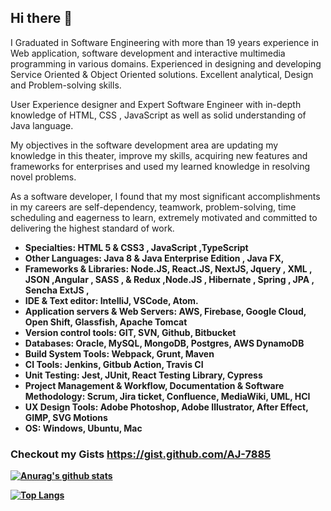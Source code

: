 ## Hi there 👋

<!--
**AJ-7885/AJ-7885** is a ✨ _special_ ✨ repository because its `README.md` (this file) appears on your GitHub profile.

Here are some ideas to get you started:

- 🔭 I’m currently working on ...
- 🌱 I’m currently learning ...
- 👯 I’m looking to collaborate on ...
- 🤔 I’m looking for help with ...
- 💬 Ask me about ...
- 📫 How to reach me: ...
- 😄 Pronouns: ...
- ⚡ Fun fact: ...
-->

I Graduated in Software Engineering with more than 19 years experience in Web application, software development and interactive multimedia programming in various domains. Experienced in designing and developing Service Oriented & Object Oriented solutions. Excellent analytical, Design and Problem-solving skills.

User Experience designer and Expert Software Engineer with in-depth knowledge of HTML, CSS , JavaScript as well as solid understanding of Java language.

My objectives in the software development area are updating my knowledge in this theater, improve my skills, acquiring new features and frameworks for enterprises and used my learned knowledge in resolving novel problems.

As a software developer, I found that my most significant accomplishments in my careers are self-dependency, teamwork, problem-solving, time scheduling and eagerness to learn, extremely motivated and committed to delivering the highest standard of work.

* <strong>Specialties:  HTML 5 & CSS3 , JavaScript ,TypeScript 
* <strong>Other Languages: Java 8 & Java Enterprise Edition , Java FX,
* <strong>Frameworks & Libraries: Node.JS,  React.JS, NextJS, Jquery , XML , JSON ,Angular , SASS , & Redux ,Node.JS ,  Hibernate , Spring , JPA , Sencha ExtJS ,
* <strong>IDE & Text editor</strong>: IntelliJ, VSCode, Atom.
* <strong>Application servers & Web Servers</strong>: AWS, Firebase, Google Cloud, Open Shift, Glassfish, Apache Tomcat 
* <strong>Version control tools</strong>: GIT, SVN, Github, Bitbucket
* <strong>Databases</strong>: Oracle, MySQL, MongoDB, Postgres, AWS DynamoDB
* <strong>Build System Tools</strong>: Webpack, Grunt, Maven
* <strong>CI Tools</strong>: Jenkins, Gitbub Action, Travis CI
* <strong>Unit Testing</strong>: Jest, JUnit, React Testing Library, Cypress 
* <strong>Project Management & Workflow, Documentation & Software Methodology</strong>: Scrum, Jira ticket, Confluence, MediaWiki, UML, HCI
* <strong>UX Design Tools</strong>: Adobe Photoshop, Adobe Illustrator, After Effect, GIMP, SVG Motions 
* <strong>OS</strong>: Windows, Ubuntu, Mac 


### Checkout my Gists https://gist.github.com/AJ-7885

[![Anurag's github stats](https://github-readme-stats.vercel.app/api?username=AJ-7885&theme=chartreuse-dark&show_icons=true)](https://github.com/AJ-7885/github-readme-stats)

[![Top Langs](https://github-readme-stats.vercel.app/api/top-langs/?username=AJ-7885&theme=chartreuse-dark&show_icons=true)](https://github.com/AJ-7885/github-readme-stats)

